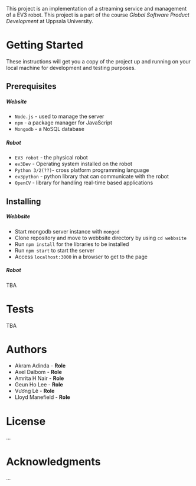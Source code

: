 This project is an implementation of a streaming service and management of a EV3 robot. This project is a part of the course 
*Global Software Product Development* at Uppsala University.

Getting Started
===============

These instructions will get you a copy of the project up and running on
your local machine for development and testing purposes.

Prerequisites
-------------

##### Website

* `Node.js` - used to manage the server
* `npm` - a package manager for JavaScript
* `Mongodb` - a NoSQL database

##### Robot 

* `EV3 robot` - the physical robot
* `ev3Dev` - Operating system installed on the robot
* `Python 3/2(??)`- cross platform programming language
* `ev3python` - python library that can communicate with the robot
* `OpenCV` - library for handling real-time based applications


Installing
----------

##### Webbsite

* Start mongodb server instance with `mongod`
* Clone repository and move to webbsite directory by using `cd webbsite`
* Run `npm install` for the libraries to be installed
* Run `npm start` to start the server
* Access `localhost:3000` in a browser to get to the page



##### Robot 

TBA


Tests
=====

TBA


Authors
=======

- Akram Adinda - **Role** 
- Axel Dalbom - **Role**
- Amrita H Nair - **Role**  
- Geun Ho Lee - **Role** 
- Vương Lê - **Role**
- Lloyd Manefield - **Role**  


License
=======

...

Acknowledgments
===============

...
